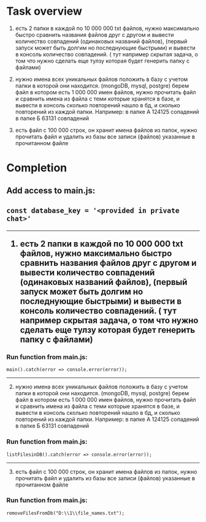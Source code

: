  # Task overview

1) есть 2 папки в каждой по 10 000 000 txt файлов, нужно максимально быстро сравнить названия файлов друг с другом и вывести количество совпадений (одинаковых названий файлов), (первый запуск может быть долгим но последнующие быстрыми) и вывести в консоль количество совпадений. ( тут например скрытая задача, о том что нужно сделать еще тулзу которая будет генерить папку с файлами)

2) нужно имена всех уникальных файлов положить в базу с учетом папки в которой они находится. (mongoDB, mysql, postgre) 
берем файл в котором   есть 1 000 000 имен файлов, нужно прочитать файл и  сравнить имена из файла с теми которые хранятся в базе, и вывести в консоль сколько повторений нашло в бд, и сколько повторений из каждой папки. 
Например: 
в папке А  124125 сопадений
в папке Б 63131 совпадений

3) есть файл с 100 000 строк, он хранит имена файлов из папок, нужно прочитать файл и удалить из базы все записи (файлов) указанные в прочитанном файле

# Completion
<h2> Add access to main.js:<h2>

``const database_key = '<provided in private chat>'``
_____________



1) есть 2 папки в каждой по 10 000 000 txt файлов, нужно максимально быстро сравнить названия файлов друг с другом и вывести количество совпадений (одинаковых названий файлов), (первый запуск может быть долгим но последнующие быстрыми) и вывести в консоль количество совпадений. ( тут например скрытая задача, о том что нужно сделать еще тулзу которая будет генерить папку с файлами)

<h3>Run function from main.js:</h3>

``main().catch(error => console.error(error));``

_____________

2) нужно имена всех уникальных файлов положить в базу с учетом папки в которой они находится. (mongoDB, mysql, postgre) 
берем файл в котором   есть 1 000 000 имен файлов, нужно прочитать файл и  сравнить имена из файла с теми которые хранятся в базе, и вывести в консоль сколько повторений нашло в бд, и сколько повторений из каждой папки. 
Например: 
в папке А  124125 сопадений
в папке Б 63131 совпадений

<h3>Run function from main.js:</h3>

``listFilesinDB().catch(error => console.error(error));``
_____________

3) есть файл с 100 000 строк, он хранит имена файлов из папок, нужно прочитать файл и удалить из базы все записи (файлов) указанные в прочитанном файле

<h3>Run function from main.js:</h3>

``removeFilesFromDb("D:\\1\\file_names.txt");``

